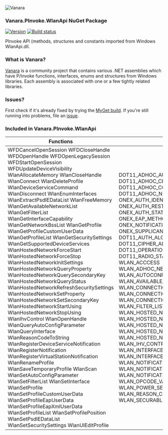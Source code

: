 ﻿![Vanara](https://raw.githubusercontent.com/dahall/Vanara/master/docs/icons/VanaraHeading.png)
### **Vanara.PInvoke.WlanApi NuGet Package**
[![Version](https://img.shields.io/nuget/v/Vanara.PInvoke.WlanApi?label=NuGet&style=flat-square)](https://github.com/dahall/Vanara/releases)
[![Build status](https://github.com/dahall/Vanara/actions/workflows/cibuild.yml/badge.svg?branch=master)](https://github.com/dahall/Vanara/actions/workflows/cibuild.yml)

PInvoke API (methods, structures and constants imported from Windows WlanApi.dll.

### **What is Vanara?**

[Vanara](https://github.com/dahall/Vanara) is a community project that contains various .NET assemblies which have P/Invoke functions, interfaces, enums and structures from Windows libraries. Each assembly is associated with one or a few tightly related libraries.

### **Issues?**

First check if it's already fixed by trying the [MyGet build](https://www.myget.org/feed/Packages/vanara).
If you're still running into problems, file an [issue](https://github.com/dahall/Vanara/issues).

### **Included in Vanara.PInvoke.WlanApi**

Functions | Enumerations | Structures | Interfaces
--- | --- | --- | ---
WFDCancelOpenSession WFDCloseHandle WFDOpenHandle WFDOpenLegacySession WFDStartOpenSession WFDUpdateDeviceVisibility WlanAllocateMemory WlanCloseHandle WlanConnect WlanDeleteProfile WlanDeviceServiceCommand WlanDisconnect WlanEnumInterfaces WlanExtractPsdIEDataList WlanFreeMemory WlanGetAvailableNetworkList WlanGetFilterList WlanGetInterfaceCapability WlanGetNetworkBssList WlanGetProfile WlanGetProfileCustomUserData WlanGetProfileList WlanGetSecuritySettings WlanGetSupportedDeviceServices WlanHostedNetworkForceStart WlanHostedNetworkForceStop WlanHostedNetworkInitSettings WlanHostedNetworkQueryProperty WlanHostedNetworkQuerySecondaryKey WlanHostedNetworkQueryStatus WlanHostedNetworkRefreshSecuritySettings WlanHostedNetworkSetProperty WlanHostedNetworkSetSecondaryKey WlanHostedNetworkStartUsing WlanHostedNetworkStopUsing WlanIhvControl WlanOpenHandle WlanQueryAutoConfigParameter WlanQueryInterface WlanReasonCodeToString WlanRegisterDeviceServiceNotification WlanRegisterNotification WlanRegisterVirtualStationNotification WlanRenameProfile WlanSaveTemporaryProfile WlanScan WlanSetAutoConfigParameter WlanSetFilterList WlanSetInterface WlanSetProfile WlanSetProfileCustomUserData WlanSetProfileEapUserData WlanSetProfileEapXmlUserData WlanSetProfileList WlanSetProfilePosition WlanSetPsdIEDataList WlanSetSecuritySettings WlanUIEditProfile  | DOT11_ADHOC_AUTH_ALGORITHM DOT11_ADHOC_CIPHER_ALGORITHM DOT11_ADHOC_CONNECT_FAIL_REASON DOT11_ADHOC_NETWORK_CONNECTION_STATUS ONEX_AUTH_IDENTITY ONEX_AUTH_MODE ONEX_AUTH_RESTART_REASON ONEX_AUTH_STATUS ONEX_EAP_METHOD_BACKEND_SUPPORT ONEX_NOTIFICATION_TYPE ONEX_REASON_CODE ONEX_SUPPLICANT_MODE DOT11_AUTH_ALGORITHM DOT11_BSS_TYPE DOT11_CIPHER_ALGORITHM DOT11_OPERATION_MODE DOT11_PHY_TYPE DOT11_RADIO_STATE WL_DISPLAY_PAGES WLAN_ACCCESS WLAN_ADHOC_NETWORK_STATE WLAN_AUTOCONF_OPCODE WLAN_AVAILABLE_NETWORK_FLAGS WLAN_CONNECTION_FLAGS WLAN_CONNECTION_MODE WLAN_CONNECTION_NOTIFICATION WLAN_FILTER_LIST_TYPE WLAN_HOSTED_NETWORK_NOTIFICATION_CODE WLAN_HOSTED_NETWORK_OPCODE WLAN_HOSTED_NETWORK_PEER_AUTH_STATE WLAN_HOSTED_NETWORK_REASON WLAN_HOSTED_NETWORK_STATE WLAN_IHV_CONTROL_TYPE WLAN_INTERFACE_STATE WLAN_INTERFACE_TYPE WLAN_INTF_OPCODE WLAN_NOTIFICATION_ACM WLAN_NOTIFICATION_MSM WLAN_NOTIFICATION_SOURCE WLAN_OPCODE_VALUE_TYPE WLAN_POWER_SETTING WLAN_PROFILE_FLAGS WLAN_REASON_CODE WLAN_SECURABLE_OBJECT WLAN_SET_EAPHOST               | ONEX_AUTH_PARAMS ONEX_CONNECTION_PROFILE ONEX_EAP_ERROR ONEX_RESULT_UPDATE_DATA ONEX_STATUS ONEX_USER_INFO ONEX_VARIABLE_BLOB DOT11_AUTH_CIPHER_PAIR DOT11_BSSID_LIST DOT11_COUNTRY_OR_REGION_STRING DOT11_MAC_ADDRESS DOT11_NETWORK DOT11_SSID EAP_METHOD_TYPE EAP_TYPE NDIS_OBJECT_HEADER WLAN_ASSOCIATION_ATTRIBUTES WLAN_AUTH_CIPHER_PAIR_LIST WLAN_AVAILABLE_NETWORK WLAN_BSS_ENTRY WLAN_CONNECTION_ATTRIBUTES WLAN_CONNECTION_NOTIFICATION_DATA WLAN_CONNECTION_PARAMETERS WLAN_COUNTRY_OR_REGION_STRING_LIST WLAN_DEVICE_SERVICE_NOTIFICATION_DATA WLAN_HOSTED_NETWORK_CONNECTION_SETTINGS WLAN_HOSTED_NETWORK_DATA_PEER_STATE_CHANGE WLAN_HOSTED_NETWORK_PEER_STATE WLAN_HOSTED_NETWORK_RADIO_STATE WLAN_HOSTED_NETWORK_SECURITY_SETTINGS WLAN_HOSTED_NETWORK_STATE_CHANGE WLAN_INTERFACE_INFO WLAN_MAC_FRAME_STATISTICS WLAN_MSM_NOTIFICATION_DATA WLAN_NOTIFICATION_DATA WLAN_PHY_FRAME_STATISTICS WLAN_PHY_RADIO_STATE WLAN_PROFILE_INFO WLAN_RADIO_STATE WLAN_RATE_SET WLAN_RAW_DATA WLAN_RAW_DATA_LIST WLAN_SECURITY_ATTRIBUTES WLAN_STATISTICS DOT11_NETWORK_LIST WLAN_AVAILABLE_NETWORK_LIST WLAN_BSS_LIST WLAN_DEVICE_SERVICE_GUID_LIST WLAN_HOSTED_NETWORK_STATUS WLAN_INTERFACE_CAPABILITY WLAN_INTERFACE_INFO_LIST WLAN_PROFILE_INFO_LIST HWFDSERVICE HWFDSESSION HWLANSESSION WLAN_RAW_DATA_INFO    | IDot11AdHocInterface IDot11AdHocInterfaceNotificationSink IDot11AdHocManager IDot11AdHocManagerNotificationSink IDot11AdHocNetwork IDot11AdHocNetworkNotificationSink IDot11AdHocSecuritySettings IEnumDot11AdHocInterfaces IEnumDot11AdHocNetworks IEnumDot11AdHocSecuritySettings                                                 
